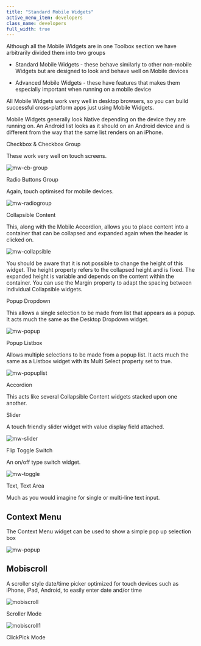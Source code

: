```yaml
---
title: "Standard Mobile Widgets"
active_menu_item: developers
class_name: developers
full_width: true
---
```



Although all the Mobile Widgets are in one Toolbox section we have arbitrarily divided them into two groups

 - Standard Mobile Widgets - these behave similarly to other non-mobile Widgets but are designed to look and behave well on Mobile devices

 - Advanced Mobile Widgets - these have features that makes them especially important when running on a mobile device

All Mobile Widgets work very well in desktop browsers, so you can build successful cross-platform apps just using Mobile Widgets.

Mobile Widgets generally look Native depending on the device they are running on. An Android list looks as it should on an Android device and is different from the way that the same list renders on an iPhone.

Checkbox & Checkbox Group

These work very well on touch screens.

![mw-cb-group](/img/docs/mw-cb-group.png)

Radio Buttons Group

Again, touch optimised for mobile devices.

![mw-radiogroup](/img/docs/mw-radiogroup.png)

Collapsible Content

This, along with the Mobile Accordion, allows you to place content into a container that can be collapsed and expanded again when the header is clicked on.

![mw-collapsible](/img/docs/mw-collapsible.png)

You should be aware that it is not possible to change the height of this widget. The height property refers to the collapsed height and is fixed. The expanded height is variable and depends on the content within the container. You can use the Margin property to adapt the spacing between individual Collapsible widgets.

Popup Dropdown

This allows a single selection to be made from list that appears as a popup. It acts much the same as the Desktop Dropdown widget.

![mw-popup](/img/docs/mw-popup.png)

Popup Listbox

Allows multiple selections to be made from a popup list. It acts much the same as a Listbox widget with its Multi Select property set to true.

![mw-popuplist](/img/docs/mw-popuplist.png)

Accordion

This acts like several Collapsible Content widgets stacked upon one another.

Slider

A touch friendly slider widget with value display field attached.

![mw-slider](/img/docs/mw-slider.png)

Flip Toggle Switch

An on/off type switch widget.

![mw-toggle](/img/docs/mw-toggle.png)

Text, Text Area

Much as you would imagine for single or multi-line text input.

## Context Menu

The Context Menu widget can be used to show a simple pop up selection box

![mw-popup](/img/docs/mw-popup.png)

## Mobiscroll

A scroller style date/time picker optimized for touch devices such as iPhone, iPad, Android, to easily enter date and/or time

![mobiscroll](/img/docs/mobiscroll.png)

Scroller Mode

![mobiscroll1](/img/docs/mobiscroll1.png)

ClickPick Mode

